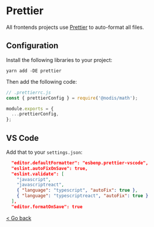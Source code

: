 # Prettier

All frontends projects use [Prettier](https://prettier.io/) to auto-format all files.

## Configuration

Install the following libraries to your project:

```
yarn add -DE prettier
```

Then add the following code:

```javascript
// .prettierrc.js
const { prettierConfig } = require('@nodis/math');

module.exports = {
  ...prettierConfig,
};
```

## VS Code

Add that to your `settings.json`:

```json
  "editor.defaultFormatter": "esbenp.prettier-vscode",
  "eslint.autoFixOnSave": true,
  "eslint.validate": [
    "javascript",
    "javascriptreact",
    { "language": "typescript", "autoFix": true },
    { "language": "typescriptreact", "autoFix": true }
  ],
  "editor.formatOnSave": true
```

[< Go back](https://nodis-com-br.github.io/math/)
